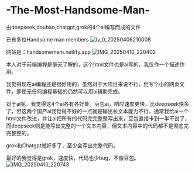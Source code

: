 # -The-Most-Handsome-Man-
由deepseek,doubao,chatgpt,grok的4个ai编写而成的文件

已有多位Handsome man members
![lv_0_20250406210008](https://github.com/user-attachments/assets/00226314-6517-4dea-82a6-f4d3bb20fb13)


网站是：handsomemem.netlify.app
![IMG_20250410_220402](https://github.com/user-attachments/assets/f712215a-ce84-42d1-a574-a3fe3c9b9378)

本人对于前端编程是亳无了解的，这个html文件也是ai写的，我仅作一个描述作用。

我觉得现在ai编程还是很好用的，虽然对于大项目来说不行，但写个小的网页文件，即使无任何编程基础的仍然可以用ai辅助完成。

对于ai呢，我觉得这4个ai各有各好处。豆包ai，响应速度更快，比deepseek快多了，但这两个国产ai我觉得不好的一点就是输出长文本能力不行。通常我给ai一个html文件改进，并让ai把所有的代码完完整整写出来，豆包直接卡到一半不说了，而deepseek则是能写出完整的一个文本内容，但文本内容中的代码都不是彻底完完整整的。

grok和Chatgpt就好多了，至少会写出完整代码。

最好的我觉得是grok，速度快，代码也少bug，不像豆包。
![IMG_20250410_220743](https://github.com/user-attachments/assets/0545895a-df60-49f8-a9d6-8530d0cda378)
